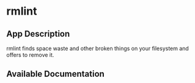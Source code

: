 # rmlint

## App Description

rmlint finds space waste and other broken things on your filesystem and offers to remove it.

## Available Documentation

